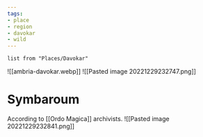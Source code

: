 ```yaml
---
tags:
- place
- region
- davokar
- wild
---
```


```dataview
list from "Places/Davokar"
```

![[ambria-davokar.webp]]
![[Pasted image 20221229232747.png]]

# Symbaroum
According to [[Ordo Magica]] archivists.
![[Pasted image 20221229232841.png]]